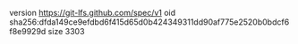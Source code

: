 version https://git-lfs.github.com/spec/v1
oid sha256:dfda149ce9efdbd6f415d65d0b424349311dd90af775e2520b0bdcf6f8e9929d
size 3303
